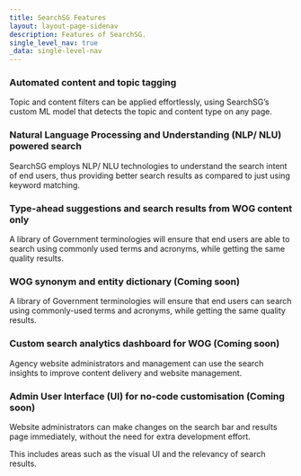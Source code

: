 ```yaml
---
title: SearchSG Features
layout: layout-page-sidenav
description: Features of SearchSG.
single_level_nav: true
_data: single-level-nav
---
```


### Automated content and topic tagging

Topic and content filters can be applied effortlessly, using SearchSG’s custom ML model that detects the topic and content type on any page.

### Natural Language Processing and Understanding (NLP/ NLU) powered search

SearchSG employs NLP/ NLU technologies to understand the search intent of end users, thus providing better search results as compared to just using keyword matching.

### Type-ahead suggestions and search results from WOG content only

A library of Government terminologies will ensure that end users are able to search using commonly used terms and acronyms, while getting the same quality results.

### WOG synonym and entity dictionary (Coming soon)

A library of Government terminologies will ensure that end users can search using commonly-used terms and acronyms, while getting the same quality results.

### Custom search analytics dashboard for WOG (Coming soon)

Agency website administrators and management can use the search insights to improve content delivery and website management.

### Admin User Interface (UI) for no-code customisation (Coming soon)

Website administrators can make changes on the search bar and results page immediately, without the need for extra development effort.

This includes areas such as the visual UI and the relevancy of search results.
